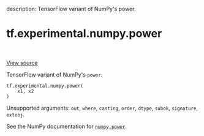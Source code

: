 description: TensorFlow variant of NumPy's power.

<div itemscope itemtype="http://developers.google.com/ReferenceObject">
<meta itemprop="name" content="tf.experimental.numpy.power" />
<meta itemprop="path" content="Stable" />
</div>

# tf.experimental.numpy.power

<!-- Insert buttons and diff -->

<table class="tfo-notebook-buttons tfo-api nocontent" align="left">

</table>

<a target="_blank" href="/code/stable/tensorflow/python/ops/numpy_ops/np_math_ops.py">View source</a>



TensorFlow variant of NumPy's `power`.

<pre class="devsite-click-to-copy prettyprint lang-py tfo-signature-link">
<code>tf.experimental.numpy.power(
    x1, x2
)
</code></pre>



<!-- Placeholder for "Used in" -->

Unsupported arguments: `out`, `where`, `casting`, `order`, `dtype`, `subok`, `signature`, `extobj`.

See the NumPy documentation for [`numpy.power`](https://numpy.org/doc/1.16/reference/generated/numpy.power.html).